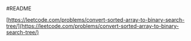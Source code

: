 #README

[https://leetcode.com/problems/convert-sorted-array-to-binary-search-tree/](https://leetcode.com/problems/convert-sorted-array-to-binary-search-tree/)
